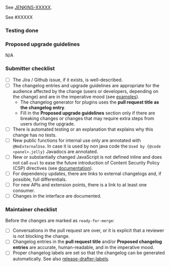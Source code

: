 <!-- Comment:
A great PR typically begins with the line below.
-->

<!-- in case you work on a Jira issue, replace XXXXX with the numeric part of the issue ID you created in Jira -->
See [JENKINS-XXXXX](https://issues.jenkins.io/browse/JENKINS-XXXXX).
<!-- in case you work on github issue -->
See #XXXXX
<!-- in case this PR solves Github issue use close #### or closes, closed, fix, fixes, fixed, resolve, resolves, resolved -->

<!-- Comment:
If the issue is not fully described in Jira / Github, add more information here (justification, pull request links, etc.).

 * We do not require Jira / Github issues for minor improvements.
 * Bug fixes should have a Jira / Github issue to facilitate the backporting process.
 * Major new features should have a Jira / Github issue.
-->

### Testing done

<!-- Comment:
Provide a clear description of how this change was tested.
At minimum this should include proof that a computer has executed the changed lines.
Ideally this should include an automated test or an explanation as to why this change has no tests.
Note that automated test coverage is less than complete, so a successful PR build does not necessarily imply that a computer has executed the changed lines.
If automated test coverage does not exist for the lines you are changing, **you must describe** the scenario(s) in which you manually tested the change.
For frontend changes, include screenshots of the relevant page(s) before and after the change.
For refactoring and code cleanup changes, exercise the code before and after the change and verify the behavior remains the same.
-->

### Proposed upgrade guidelines

N/A

### Submitter checklist

- [ ] The Jira / Github issue, if it exists, is well-described.
- [ ] The changelog entries and upgrade guidelines are appropriate for the audience affected by the change (users or developers, depending on the change) and are in the imperative mood (see [examples](https://github.com/jenkins-infra/jenkins.io/blob/master/content/_data/changelogs/weekly.yml)).
  - The changelog generator for plugins uses the **pull request title as the changelog entry**.
  - Fill in the **Proposed upgrade guidelines** section only if there are breaking changes or changes that may require extra steps from users during the upgrade.
- [ ] There is automated testing or an explanation that explains why this change has no tests.
- [ ] New public functions for internal use only are annotated with `@NoExternalUse`. In case it is used by non java code the `Used by {@code <panel>.jelly}` Javadocs are annotated.
- [ ] New or substantially changed JavaScript is not defined inline and does not call `eval` to ease the future introduction of Content Security Policy (CSP) directives (see [documentation](https://www.jenkins.io/doc/developer/security/csp/)).
- [ ] For dependency updates, there are links to external changelogs and, if possible, full differentials.
- [ ] For new APIs and extension points, there is a link to at least one consumer.
- [ ] Changes in the interface are documented.

### Maintainer checklist

Before the changes are marked as `ready-for-merge`:

- [ ] Conversations in the pull request are over, or it is explicit that a reviewer is not blocking the change.
- [ ] Changelog entries in the **pull request title** and/or **Proposed changelog entries** are accurate, human-readable, and in the imperative mood.
- [ ] Proper changelog labels are set so that the changelog can be generated automatically. See also [release-drafter-labels](https://github.com/jenkinsci/.github/blob/ce466227c534c42820a597cb8e9cac2f2334920a/.github/release-drafter.yml#L9-L50).
